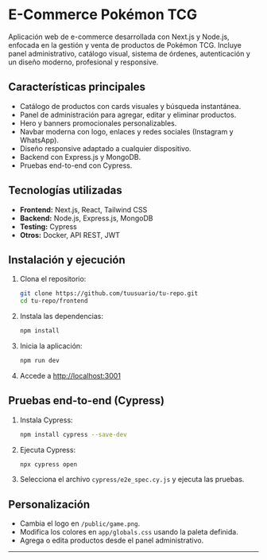 # E-Commerce Pokémon TCG

Aplicación web de e-commerce desarrollada con Next.js y Node.js, enfocada en la gestión y venta de productos de Pokémon TCG. Incluye panel administrativo, catálogo visual, sistema de órdenes, autenticación y un diseño moderno, profesional y responsive.

## Características principales
- Catálogo de productos con cards visuales y búsqueda instantánea.
- Panel de administración para agregar, editar y eliminar productos.
- Hero y banners promocionales personalizables.
- Navbar moderna con logo, enlaces y redes sociales (Instagram y WhatsApp).
- Diseño responsive adaptado a cualquier dispositivo.
- Backend con Express.js y MongoDB.
- Pruebas end-to-end con Cypress.

## Tecnologías utilizadas
- **Frontend:** Next.js, React, Tailwind CSS
- **Backend:** Node.js, Express.js, MongoDB
- **Testing:** Cypress
- **Otros:** Docker, API REST, JWT

## Instalación y ejecución

1. Clona el repositorio:
   ```bash
   git clone https://github.com/tuusuario/tu-repo.git
   cd tu-repo/frontend
   ```
2. Instala las dependencias:
   ```bash
   npm install
   ```
3. Inicia la aplicación:
   ```bash
   npm run dev
   ```
4. Accede a [http://localhost:3001](http://localhost:3001)

## Pruebas end-to-end (Cypress)
1. Instala Cypress:
   ```bash
   npm install cypress --save-dev
   ```
2. Ejecuta Cypress:
   ```bash
   npx cypress open
   ```
3. Selecciona el archivo `cypress/e2e_spec.cy.js` y ejecuta las pruebas.

## Personalización
- Cambia el logo en `/public/game.png`.
- Modifica los colores en `app/globals.css` usando la paleta definida.
- Agrega o edita productos desde el panel administrativo.

---

